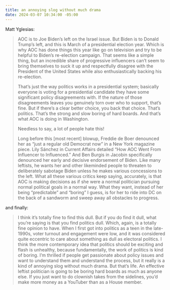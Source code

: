 ```yaml
---
title: an annoying slog without much drama
date: 2024-03-07 10:34:00 -05:00
---
```


Matt Yglesias:

>AOC is to Joe Biden’s left on the Israel issue. But Biden is to Donald Trump’s left, and this is March of a presidential election year. Which is why AOC has done things this year like go on television and try to be helpful to Biden’s re-election campaign. That seems like a simple thing, but an incredible share of progressive influencers can’t seem to bring themselves to suck it up and respectfully disagree with the President of the United States while also enthusiastically backing his re-election.
>
>That’s just the way politics works in a presidential system; basically everyone is voting for a presidential candidate they have some significant policy disagreements with. If the nature of those disagreements leaves you genuinely torn over who to support, that’s fine. But if there’s a clear better choice, you back that choice. That’s politics. That’s the strong and slow boring of hard boards. And that’s what AOC is doing in Washington.
>
>Needless to say, a lot of people hate this!
>
>Long before this [most recent] blowup, Freddie de Boer denounced her as “just a regular old Democrat now” in a New York magazine piece. Lily Sánchez in Current Affairs detailed “How AOC Went From Influencer to Influenced.” And Ben Burgis in Jacobin specifically denounced her early and decisive endorsement of Biden. Like many leftists, he wants her and other likeminded people to threaten to deliberately sabotage Biden unless he makes various concessions to the left. What all these various critics keep saying, accurately, is that AOC is making decisions as if she were a normal politician pursuing normal political goals in a normal way. What they want, instead of her being “predictable” and “boring” I guess, is for her to ride into DC on the back of a sandworm and sweep away all obstacles to progress.

and finally:

>I think it’s totally fine to find this dull. But if you do find it dull, what you’re saying is that you find politics dull. Which, again, is a totally fine opinion to have. When I first got into politics as a teen in the late-1990s, voter turnout and engagement were low, and it was considered quite eccentric to care about something as dull as electoral politics. I think the more contemporary idea that politics should be exciting and flash is unhealthy, because fundamentally, the work of politics is kind of boring. I’m thrilled if people get passionate about policy issues and want to understand them and understand the process, but it really is a kind of annoying slog without much drama. But that’s life. An effective leftist politician is going to be boring hard boards as much as anyone else. If you just want to do clownish takes from the sidelines, you’d make more money as a YouTuber than as a House member.